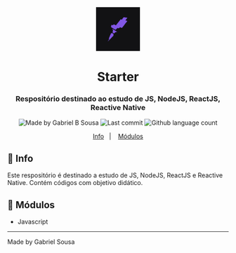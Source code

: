 <div align="center">
   <img src=".github/images/starter@logo.png" alt="Starter" width="100px">
   <h1>Starter</h1>         
</div>

<h3 align="center">
  Respositório destinado ao estudo de JS, NodeJS, ReactJS, Reactive Native
</h3>

<p align="center" >    
  <img alt="Made by Gabriel B Sousa" src="https://img.shields.io/static/v1?label=made%20by&message=Gabriel%20Sousa&color=202024&style=flat-square">  

  <img alt="Last commit" src="https://img.shields.io/github/last-commit/gabrielbudke/starter?color=202024&style=flat-square">

  <img alt="Github language count" src="https://img.shields.io/github/languages/count/gabrielbudke/starter?color=202024&style=flat-square">
</p>

<p align="center">
  <a href="#pushpin-info">Info</a>&nbsp;&nbsp;&nbsp;|&nbsp;&nbsp;&nbsp;
  <a href="#open_file_folder-modulos">Módulos</a>  
</p>

## :pushpin: Info

Este respositório é destinado a estudo de JS, NodeJS, ReactJS e Reactive Native. 
Contém códigos com objetivo didático.

## :open_file_folder: Módulos

- Javascript
---
Made by Gabriel Sousa